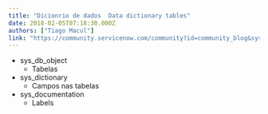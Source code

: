 ```yaml
---
title: "Dicionrio de dados  Data dictionary tables"
date: 2018-02-05T07:18:30.000Z
authors: ["Tiago Macul"]
link: "https://community.servicenow.com/community?id=community_blog&sys_id=3bed622ddbd0dbc01dcaf3231f961969"
---
```

<ul><li>sys_db_object<ul><li>Tabelas</li></ul></li><li>sys_dictionary<ul><li>Campos nas tabelas</li></ul></li><li>sys_documentation<ul><li>Labels</li></ul></li></ul>